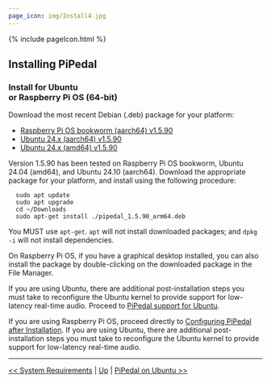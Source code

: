 ```yaml
---
page_icon: img/Install4.jpg
---
```


{% include pageIcon.html %}


## Installing PiPedal


### Install for Ubuntu <br/>or Raspberry Pi OS (64-bit)


Download the most recent Debian (.deb) package for your platform:

- [Raspberry Pi OS bookworm (aarch64) v1.5.90](https://github.com/rerdavies/pipedal/releases/download/v1.5.90/pipedal_1.5.90_arm64.deb)
- [Ubuntu 24.x (aarch64) v1.5.90](https://github.com/rerdavies/pipedal/releases/download/v1.5.90/pipedal_1.5.90_arm64.deb)
- [Ubuntu 24.x (amd64) v1.5.90](https://github.com/rerdavies/pipedal/releases/download/v1.5.90/pipedal_1.5.90_amd64.deb)


Version 1.5.90 has been tested on Raspberry Pi OS bookworm, Ubuntu 24.04 (amd64), and Ubuntu 24.10 (aarch64). Download the appropriate package for your platform, and install using the following procedure:

```
  sudo apt update
  sudo apt upgrade
  cd ~/Downloads  
  sudo apt-get install ./pipedal_1.5.90_arm64.deb 
```
You MUST use `apt-get`. `apt` will not install downloaded packages; and `dpkg -i` will not install dependencies. 

On Raspberry Pi OS, if you have a graphical desktop installed, you can also install the package by double-clicking on the downloaded package in the File Manager.

If you are using Ubuntu, there are additional post-installation steps you must take to reconfigure the Ubuntu kernel to 
provide support for low-latency real-time audio. Proceed to [PiPedal support for Ubuntu](Ubuntu.md).

If you are using Raspberry Pi OS, proceed directly to [Configuring PiPedal after Installation](Configuring.md). If 
you are using Ubuntu, there are additional post-installation steps you must take to reconfigure the Ubuntu kernel 
to provide support for low-latency real-time audio. 


--------
[<< System Requirements](SystemRequirements.md) | [Up](Documentation.md) | [PiPedal on Ubuntu >>](Ubuntu.md)
